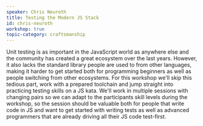 ```yaml
---
speaker: Chris Neuroth
title: Testing the Modern JS Stack
id: chris-neuroth
workshop: true
topic-category: craftsmanship
---
```

Unit testing is as important in the JavaScript world as anywhere else and the community has created a great ecosystem over the last years. However, it also lacks the standard library people are used to from other languages, making it harder to get started both for programming beginners as well as people switching from other ecosystems. For this workshop we'll skip this tedious part, work with a prepared toolchain and jump straight into practicing testing skills on a JS kata. We'll work in multiple sessions with changing pairs so we can adapt to the participants skill levels during the workshop, so the session should be valuable both for people that write code in JS and want to get started with writing tests as well as advanced programmers that are already driving all their JS code test-first.
